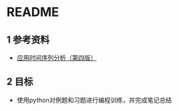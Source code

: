 # README
## 1 参考资料
- [应用时间序列分析（第四版）](http://www.crup.com.cn/Book/TextDetail?doi=102a10bb-101d-43dd-8504-aa07a3d2a59a) 

## 2 目标
- 使用python对例题和习题进行编程训练，并完成笔记总结